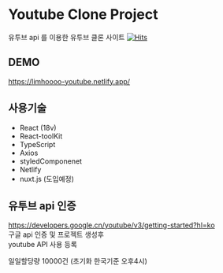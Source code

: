# Youtube Clone Project

유투브 api 를 이용한 유투브 클론 사이트
[![Hits](https://hits.seeyoufarm.com/api/count/incr/badge.svg?url=https%3A%2F%2Fgithub.com%2Flimhoooo%2Freact-youtube&count_bg=%2379C83D&title_bg=%23555555&icon=&icon_color=%23E7E7E7&title=hits&edge_flat=false)](https://hits.seeyoufarm.com)

## DEMO

https://limhoooo-youtube.netlify.app/<br/>

## 사용기술

- React (18v) <br>
- React-toolKit <br>
- TypeScript <br>
- Axios <br>
- styledComponenet<br>
- Netlify <br>
- nuxt.js (도입예정)<br>

## 유투브 api 인증

https://developers.google.cn/youtube/v3/getting-started?hl=ko <br>
구글 api 인증 및 프로젝트 생성후 <br>
youtube API 사용 등록 <br>

일일할당량 10000건 (초기화 한국기준 오후4시)
